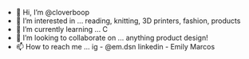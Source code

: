 - 👋 Hi, I’m @cloverboop
- 👀 I’m interested in ... reading, knitting, 3D printers, fashion, products
- 🌱 I’m currently learning ... C
- 💞️ I’m looking to collaborate on ... anything product design!
- 📫 How to reach me ... ig - @em.dsn  linkedin - Emily Marcos

<!---
cloverboop/cloverboop is a ✨ special ✨ repository because its `README.md` (this file) appears on your GitHub profile.
You can click the Preview link to take a look at your changes.
--->
